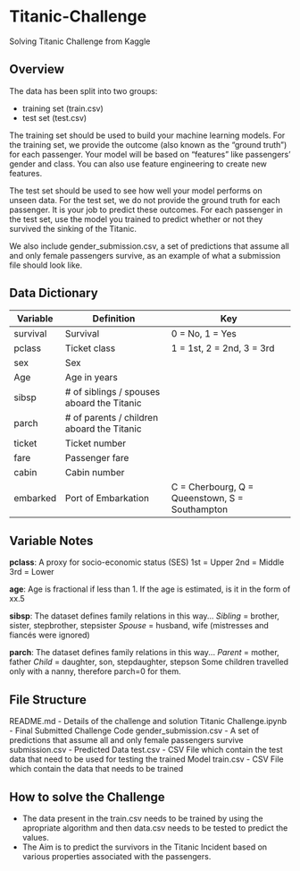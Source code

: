 # Titanic-Challenge
Solving Titanic Challenge from Kaggle

## Overview

The data has been split into two groups:
- training set (train.csv)
- test set (test.csv)

The training set should be used to build your machine learning models. For the training set, we provide the outcome (also known as the “ground truth”) for each passenger. Your model will be based on “features” like passengers’ gender and class. You can also use feature engineering to create new features.

The test set should be used to see how well your model performs on unseen data. For the test set, we do not provide the ground truth for each passenger. It is your job to predict these outcomes. For each passenger in the test set, use the model you trained to predict whether or not they survived the sinking of the Titanic.

We also include gender_submission.csv, a set of predictions that assume all and only female passengers survive, as an example of what a submission file should look like.

## Data Dictionary

| Variable | Definition                                 | Key                                            |
|----------|--------------------------------------------|------------------------------------------------|
| survival | Survival                                   | 0 = No, 1 = Yes                                |
| pclass   | Ticket class                               | 1 = 1st, 2 = 2nd, 3 = 3rd                      |
| sex      | Sex                                        |                                                |
| Age      | Age in years                               |                                                |
| sibsp    | # of siblings / spouses aboard the Titanic |                                                |
| parch    | # of parents / children aboard the Titanic |                                                |
| ticket   | Ticket number                              |                                                |
| fare     | Passenger fare                             |                                                |
| cabin    | Cabin number                               |                                                |
| embarked | Port of Embarkation                        | C = Cherbourg, Q = Queenstown, S = Southampton |

## Variable Notes

**pclass**: A proxy for socio-economic status (SES)
1st = Upper
2nd = Middle
3rd = Lower

**age**: Age is fractional if less than 1. If the age is estimated, is it in the form of xx.5

**sibsp**: The dataset defines family relations in this way...
*Sibling* = brother, sister, stepbrother, stepsister
*Spouse* = husband, wife (mistresses and fiancés were ignored)

**parch**: The dataset defines family relations in this way...
*Parent* = mother, father
*Child* = daughter, son, stepdaughter, stepson
Some children travelled only with a nanny, therefore parch=0 for them.

## File Structure

README.md	- Details of the challenge and solution
Titanic Challenge.ipynb	- Final Submitted Challenge Code
gender_submission.csv	- A set of predictions that assume all and only female passengers survive
submission.csv	- Predicted Data
test.csv	- CSV File which contain the test data that need to be used for testing the trained Model
train.csv - CSV File which contain the data that needs to be trained

## How to solve the Challenge
- The data present in the train.csv needs to be trained by using the apropriate algorithm and then data.csv needs to be tested to predict the values.
- The Aim is to predict the survivors in the Titanic Incident based on various properties associated with the passengers.
